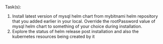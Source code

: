 Task(s):
 1. Install latest version of mysql helm chart from mybitnami helm repository that you added earlier in your local. Override the rootPassword value of mysql helm chart to something of your choice during installation.
 2. Explore the status of helm release post installation and also the kubernetes resources being created by it
